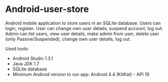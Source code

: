 # Android-user-store
Android mobile application to store users in an SQLite database. Users can login, register. 
User can change own user details, suspend account, log out. Admin can list users, view user details, make admin from user, delete user (only Passive/Suspended), change own user details, log out.

Used tools:
 - Android Studio 1.3.1
 - Java JDK 1.7
 - SQLite database
 - Minimum Android version to run app: Android 4.4 (KitKat) - API 19
